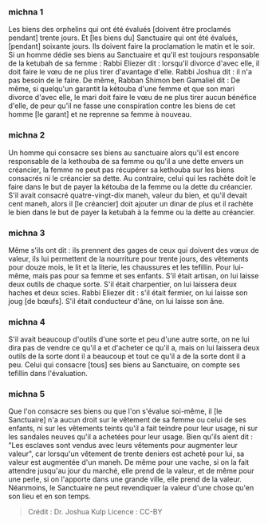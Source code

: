 
### michna 1
Les biens des orphelins qui ont été évalués [doivent être proclamés pendant] trente jours. Et [les biens du] Sanctuaire qui ont été évalués, [pendant] soixante jours. Ils doivent faire la proclamation le matin et le soir. Si un homme dédie ses biens au Sanctuaire et qu'il est toujours responsable de la ketubah de sa femme : Rabbi Eliezer dit : lorsqu'il divorce d'avec elle, il doit faire le vœu de ne plus tirer d'avantage d'elle. Rabbi Joshua dit : il n'a pas besoin de le faire. De même, Rabban Shimon ben Gamaliel dit : De même, si quelqu'un garantit la kétouba d'une femme et que son mari divorce d'avec elle, le mari doit faire le vœu de ne plus tirer aucun bénéfice d'elle, de peur qu'il ne fasse une conspiration contre les biens de cet homme [le garant] et ne reprenne sa femme à nouveau.

### michna 2
Un homme qui consacre ses biens au sanctuaire alors qu'il est encore responsable de la kethouba de sa femme ou qu'il a une dette envers un créancier, la femme ne peut pas récupérer sa kethouba sur les biens consacrés ni le créancier sa dette.  Au contraire, celui qui les rachète doit le faire dans le but de payer la kétouba de la femme ou la dette du créancier. S'il avait consacré quatre-vingt-dix maneh, valeur du bien, et qu'il devait cent maneh, alors il [le créancier] doit ajouter un dinar de plus et il rachète le bien dans le but de payer la ketubah à la femme ou la dette au créancier.

### michna 3
Même s'ils ont dit : ils prennent des gages de ceux qui doivent des vœux de valeur, ils lui permettent de la nourriture pour trente jours, des vêtements pour douze mois, le lit et la literie, les chaussures et les tefillin. Pour lui-même, mais pas pour sa femme et ses enfants. S'il était artisan, on lui laisse deux outils de chaque sorte. S'il était charpentier, on lui laissera deux haches et deux scies. Rabbi Eliezer dit : s'il était fermier, on lui laisse son joug [de bœufs]. S'il était conducteur d'âne, on lui laisse son âne.

### michna 4
S'il avait beaucoup d'outils d'une sorte et peu d'une autre sorte, on ne lui dira pas de vendre ce qu'il a et d'acheter ce qu'il a, mais on lui laissera deux outils de la sorte dont il a beaucoup et tout ce qu'il a de la sorte dont il a peu. Celui qui consacre [tous] ses biens au Sanctuaire, on compte ses tefillin dans l'évaluation.

### michna 5
Que l'on consacre ses biens ou que l'on s'évalue soi-même, il [le Sanctuaire] n'a aucun droit sur le vêtement de sa femme ou celui de ses enfants, ni sur les vêtements teints qu'il a fait teindre pour leur usage, ni sur les sandales neuves qu'il a achetées pour leur usage. Bien qu'ils aient dit : "Les esclaves sont vendus avec leurs vêtements pour augmenter leur valeur", car lorsqu'un vêtement de trente deniers est acheté pour lui, sa valeur est augmentée d'un maneh. De même pour une vache, si on la fait attendre jusqu'au jour du marché, elle prend de la valeur, et de même pour une perle, si on l'apporte dans une grande ville, elle prend de la valeur. Néanmoins, le Sanctuaire ne peut revendiquer la valeur d'une chose qu'en son lieu et en son temps.

>Crédit : Dr. Joshua Kulp
>Licence : CC-BY